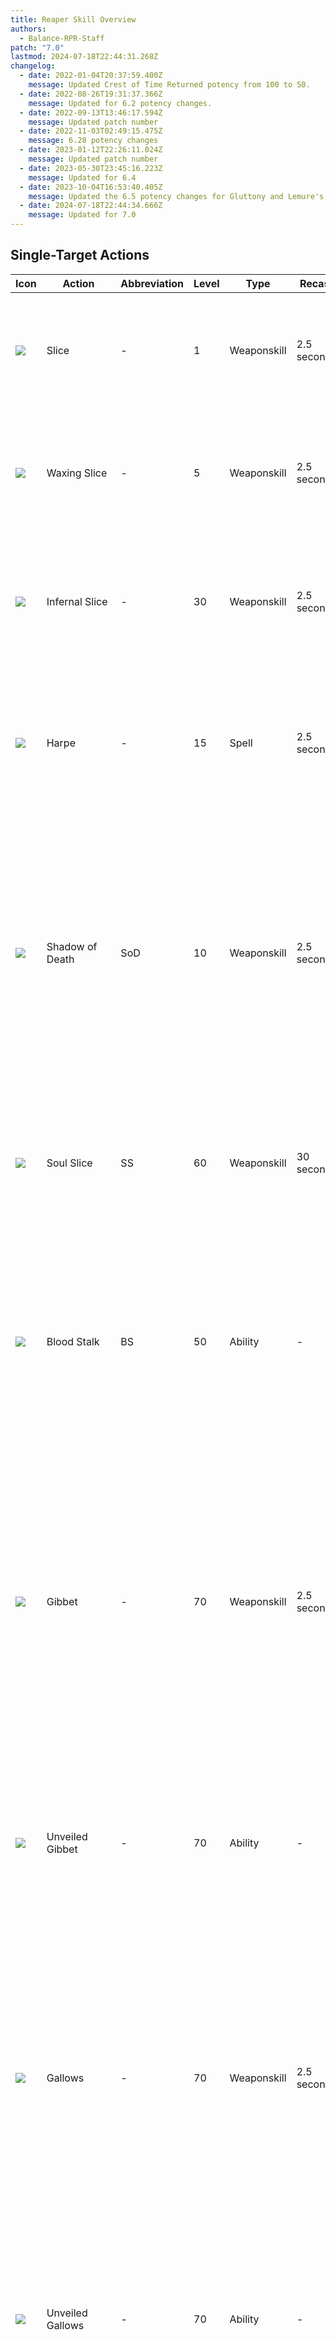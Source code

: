 ```yaml
---
title: Reaper Skill Overview
authors:
  - Balance-RPR-Staff
patch: "7.0"
lastmod: 2024-07-18T22:44:31.268Z
changelog:
  - date: 2022-01-04T20:37:59.400Z
    message: Updated Crest of Time Returned potency from 100 to 50.
  - date: 2022-08-26T19:31:37.366Z
    message: Updated for 6.2 potency changes.
  - date: 2022-09-13T13:46:17.594Z
    message: Updated patch number
  - date: 2022-11-03T02:49:15.475Z
    message: 6.28 potency changes
  - date: 2023-01-12T22:26:11.024Z
    message: Updated patch number
  - date: 2023-05-30T23:45:16.223Z
    message: Updated for 6.4
  - date: 2023-10-04T16:53:40.405Z
    message: Updated the 6.5 potency changes for Gluttony and Lemure's Slice
  - date: 2024-07-18T22:44:34.666Z
    message: Updated for 7.0
---
```

## Single-Target Actions

| Icon                                            | Action            | Abbreviation | Level | Type        | Recast                            | Description                                                                                                                                                                                                                                                                                                                                                                                                                                                 |
| ----------------------------------------------- | ----------------- | ------------ | ----- | ----------- | --------------------------------- | ----------------------------------------------------------------------------------------------------------------------------------------------------------------------------------------------------------------------------------------------------------------------------------------------------------------------------------------------------------------------------------------------------------------------------------------------------------- |
| ![](https://xivapi.com/i/003000/003601_hr1.png) | Slice             | \-           | 1     | Weaponskill | 2.5 seconds                       | The first action in your main combo.  Delivers an attack with a potency of 420. Generates 10 Soul.                                                                                                                                                                                                                                                                                                                                                          |
| ![](https://xivapi.com/i/003000/003602_hr1.png) | Waxing Slice      | \-           | 5     | Weaponskill | 2.5 seconds                       | The second action in your main combo. Delivers an attack with a combo potency of 500. Generates 10 Soul.                                                                                                                                                                                                                                                                                                                                                    |
| ![](https://xivapi.com/i/003000/003603_hr1.png) | Infernal Slice    | \-           | 30    | Weaponskill | 2.5 seconds                       | The third action in your main combo. Delivers an attack with a combo potency of 600. Generates 10 Soul.                                                                                                                                                                                                                                                                                                                                                     |
| ![](https://xivapi.com/i/003000/003614_hr1.png) | Harpe             | \-           | 15    | Spell       | 2.5 seconds                       | Deals unaspected damage to the target for 300 potency. Changes to an instant cast after use of Ingress or Egress. Generates 10 Soul.                                                                                                                                                                                                                                                                                                                                          |
| ![](https://xivapi.com/i/003000/003606_hr1.png) | Shadow of Death   | SoD          | 10    | Weaponskill | 2.5 seconds                       | Delivers an attack with a potency of 300. Applies the Death's Design debuff to a single enemy for 30 seconds. Death's Design can be applied for up to 60 seconds. Death's Design increases all damage dealt by the player by 10%.                                                                                                                                                                                                                           |
| ![](https://xivapi.com/i/003000/003608_hr1.png) | Soul Slice        | SS           | 60    | Weaponskill | 30 seconds                        | Delivers an attack with a potency of 520.  Generates 50 Soul. Can hold up to two charges. Shares a recast timer with Soul Scythe.                                                                                                                                                                                                                                                                                                                           |
| ![](https://xivapi.com/i/003000/003617_hr1.png) | Blood Stalk       | BS           | 50    | Ability     | \-                                | Delivers an attack with a potency of 340. Grants one stack of Soul Reaver.  The unaugmented version of Unveiled Gibbet, Unveiled Gallows, and Grim Swathe. Costs 50 Soul.                                                                                                                                                                                                                                                                                   |
| ![](https://xivapi.com/i/003000/003610_hr1.png) | Gibbet            | \-           | 70    | Weaponskill | 2.5 seconds                       | Delivers an attack with a potency of 500. Benefits from flank positional (+60 potency) and the Enhanced Gibbet buff (+60 potency) for a total of 620 potency. Changes Blood Stalk to Unveiled Gallows and grants user the buff Enhanced Gallows. Costs one Soul Reaver stack.                                                                                                                                                                               |
| ![](https://xivapi.com/i/003000/003618_hr1.png) | Unveiled Gibbet   | \-           | 70    | Ability     | \-                                | Delivers an attack with a potency of 440. Sets Soul Reaver count to one. Can only be executed while under the effect of Enhanced Gibbet. Costs 50 Soul.                                                                                                                                                                                                                                                                                                     |
| ![](https://xivapi.com/i/003000/003611_hr1.png) | Gallows           | \-           | 70    | Weaponskill | 2.5 seconds                       | Delivers an attack with a potency of 500. Benefits from rear positional (+60 potency) and the Enhanced Gallows buff (+60 potency) for a total of 620 potency. Changes Blood Stalk to Unveiled Gibbet and grants the user the buff Enhanced Gibbet. Costs one Soul Reaver stack.                                                                                                                                                                             |
| ![](https://xivapi.com/i/003000/003619_hr1.png) | Unveiled Gallows  | \-           | 70    | Ability     | \-                                | Delivers an attack with a potency of 440. Sets Soul Reaver count to one. Can only be executed while under the effect of Enhanced Gallows. Costs 50 Soul.                                                                                                                                                                                                                                                                                                    |
| ![](https://xivapi.com/i/003000/003621_hr1.png) | Gluttony          | \-           | 76    | Ability     | 60 seconds                       | Deals unaspected damage to the target for 520 potency. Deals 25% less damage to all nearby enemies. Grants two stacks of Executioner. Executioner cannot be stacked with Soul Reaver. Costs 50 Soul.                                                                                                                                                                                                                                                                                                           |
| ![](https://xivapi.com/i/003000/003635_hr1.png) | Executioner's Gibbet | \- | 96 | Weaponskill | 2.5 seconds | Delivers an attack with a potency of 700. Benefits from flank positional (+60 potency) and the Enhanced Gibbet buff (+60 potency) for a total of 820 potency. Changes Blood Stalk to Unveiled Gallows and grants the user the buff Enhanced Gallows. Costs one Executioner stack.|
| ![](https://xivapi.com/i/003000/003636_hr1.png) | Executioner's Gallows           | \-           | 96    | Weaponskill | 2.5 seconds                       | Delivers an attack with a potency of 700. Benefits from rear positional (+60 potency) and the Enhanced Gallows buff (+60 potency) for a total of 820 potency. Changes Blood Stalk to Unveiled Gibbet and grants the user the buff Enhanced Gibbet. Costs one Executioner stack. 
| ![](https://xivapi.com/i/003000/003613_hr1.png) | Plentiful Harvest | PH           | 88    | Weaponskill | 2.5 seconds                       | Delivers an attack to all enemies in a straight line in front of the player with a potency of 720. Deals 60% less damage to all other enemies. Depletes stacks of Immortal Sacrifice upon execution. Deals up to 1000 potency with 8 stacks of Immortal Sacrifice. Can not be executed while under the effect of Bloodsworn Circle. Grants Ideal Host for 30 seconds, allowing for the next Enshroud to be used without cost. Grants Perfectio Oculta for 30 seconds. The Communio from the Enshroud that consumes Ideal Host will grant Perfectio Parata for 30 seconds, if used while under the Perfectio Oculta buff.                                                                                                    |
| ![](https://xivapi.com/i/003000/003638_hr1.png) | Perfectio | \- | 100 | Weaponskill | 2.5 seconds | Deals an attack with potency of 1300 to target and 60% less to all nearby enemies. Can only be used under the effect of Perfectio Parata. |
| ![](https://xivapi.com/i/003000/003615_hr1.png) | Soulsow           | \-           | 82    | Spell       | 2.5 seconds (5 seconds in combat) | Enables a single usage of Harvest Moon.  Generates Soulsow buff.                                                                                                                                                                                                                                                                                                                                                                                            |
| ![](https://xivapi.com/i/003000/003616_hr1.png) | Harvest Moon      | HM           | 82    | Spell       | 2.5 seconds                       | Deals unaspected damage to the target for 800 potency. Deals 50% less damage to all nearby enemies. Costs Soulsow buff. Generates 10 Soul.                                                                                                                                                                                                                                                                                                                                    |
| ![](https://xivapi.com/i/003000/003633_hr1.png) | Arcane Circle     | AC           | 72    | Ability     | 120 seconds                       | Increases damage dealt by the player and all nearby party members by 3% for 20 seconds. Grants the effect of Circle of Sacrifice to the player and all nearby party members for 5 seconds. While under the effect of Circle of Sacrifice, using a weaponskill will generate one stack of Immortal Sacrifice for the Reaper. Grants the player the effect of Bloodsworn Circle which allows for the accumulation of Immortal Sacrifice stacks for 6 seconds. |
| ![](https://xivapi.com/i/003000/003622_hr1.png) | Enshroud          | \-           | 80    | Ability     | 15 seconds                        | Allows access to Enshroud actions, while disallowing access to other actions. Grants the player 5 stacks of Lemure Shroud. Lasts 30 seconds or until all Lemure Shroud has been used. Costs 50 Shroud. Grants Oblatio.                                                                                                                                                                                                                                                     |
| ![](https://xivapi.com/i/003000/003634_hr1.png) | Sacrificium | \- | 92 | Ability | 1 second | Deals an attack with a potency of 530 to target and 50% less to nearby enemies. Can only be used under the effects of Enshrouded and Oblatio. Consumes Oblatio upon use.|
| ![](https://xivapi.com/i/003000/003623_hr1.png) | Void Reaping      | VR           | 80    | Weaponskill | 1.5 seconds                       | Delivers an attack with a potency of 500. Benefits from the Enhanced Void Reaping buff (+60 potency) for a maximum of 560 potency. Grants the player the Enhanced Cross Reaping buff. Can only be executed under the Enshrouded effect. Costs one Lemure Shroud.                                                                                                                                                                                            |
| ![](https://xivapi.com/i/003000/003624_hr1.png) | Cross Reaping     | CR           | 80    | Weaponskill | 1.5 seconds                       | Delivers an attack with a potency of 500. Benefits from the Enhanced Cross Reaping buff (+60 potency) for a maximum of 560 potency. Grants the player the Enhanced Cross Reaping buff. Can only be executed under the Enshrouded effect. Costs one Lemure Shroud.                                                                                                                                                                                           |
| ![](https://xivapi.com/i/003000/003627_hr1.png) | Lemure's Slice    | \-           | 86    | Ability     | 1 second                          | Delivers an attack with a potency of 280. Costs two Void Shroud.                                                                                                                                                                                                                                                                                                                                                                                            |
| ![](https://xivapi.com/i/003000/003626_hr1.png) | Communio          | \-           | 90    | Spell       | 2.5 seconds                       | Deals unaspected damage to the target for 1,100 potency.  Deals 60% less for all enemies near the initial target. Ends the effect of the Enshrouded status upon execution. Grants Perfectio Parata if used under the effect of Perfectio Oculta.                                                                                                                                                                                                                                                                                 |

## Multi-Target Actions

| Icon                                            | Action           | Abbreviation | Level | Type        | Recast      | Description                                                                                                                                                                                                                                                 |
| ----------------------------------------------- | ---------------- | ------------ | ----- | ----------- | ----------- | ----------------------------------------------------------------------------------------------------------------------------------------------------------------------------------------------------------------------------------------------------------- |
| ![](https://xivapi.com/i/003000/003604_hr1.png) | Spinning Scythe  | \-           | 25    | Weaponskill | 2.5 seconds | The first action in your AoE combo. Delivers an attack with a potency of 160. Generates 10 Soul.                                                                                                                                                            |
| ![](https://xivapi.com/i/003000/003605_hr1.png) | Nightmare Scythe | \-           | 45    | Weaponskill | 2.5 seconds | The second action in your AoE combo. Delivers an attack with a potency of 200. Generates 10 Soul.                                                                                                                                                           |
| ![](https://xivapi.com/i/003000/003607_hr1.png) | Whorl of Death   | WoD          | 35    | Weaponskill | 2.5 seconds | Delivers an attack with a potency of 100 to all nearby enemies. Applies the Death's Design debuff to all nearby enemies for 30 seconds. Death's Design can be applied for up to 60 seconds. Death's Design increases all damage dealt by the player by 10%. |
| ![](https://xivapi.com/i/003000/003609_hr1.png) | Soul Scythe      | \-           | 65    | Weaponskill | 2.5 seconds | Delivers an attack with a potency of 180 to all nearby enemies. Generates 50 Soul. Can hold up to two charges. Shares a recast with Soul Slice.                                                                                                             |
| ![](https://xivapi.com/i/003000/003612_hr1.png) | Guillotine       | \-           | 70    | Weaponskill | 2.5 seconds | Delivers an attack with a potency of 200 to all enemies in a cone in front of the player. Generates 10 Shroud. Costs one Soul Reaver stack.                                                                                                                 |
| ![](https://xivapi.com/i/003000/003637_hr1.png) |Executioner's Guillotine | \- | 96 | Weaponskill | 2.5 seconds | Deals an attack to all targets in a cone in front of you with a potency of 300. Costs one stack of Executioner. |
| ![](https://xivapi.com/i/003000/003620_hr1.png) | Grim Swathe      | \-           | 55    | Ability     | \-          | Delivers an attack with a potency of 140 to all enemies in a cone in front of the player. Sets Soul Reaver count to one. Costs 50 Soul.                                                                                                                     |
| ![](https://xivapi.com/i/003000/003625_hr1.png) | Grim Reaping     | \-           | 80    | Weaponskill | 2.5 seconds | Delivers an attack with a potency of 200 to all enemies in a cone in front of the player. Can only be executed while under the Enshrouded effect. Costs one Lemure Shroud.                                                                                  |
| ![](https://xivapi.com/i/003000/003628_hr1.png) | Lemure's Scythe  | \-           | 86    | Ability     | 1 second    | Delivers an attack with a potency of 100 to all enemies in a cone in front of the player. Costs 2 Void Shroud.                                                                                                                                              |

## Role Actions/Support

| Icon                                            | Action       | Abbreviation | Level | Type    | Recast      | Description                                                                                                                                                                                                                                                                                                     |
| ----------------------------------------------- | ------------ | ------------ | ----- | ------- | ----------- | --------------------------------------------------------------------------------------------------------------------------------------------------------------------------------------------------------------------------------------------------------------------------------------------------------------- |
| ![](https://xivapi.com/i/003000/003632_hr1.png) | Arcane Crest | \-           | 40    | Ability | 30 seconds  | Grants user the effect of Crest of Borrowed Time. Places a shield on the user worth 10% of total HP. Upon the shield breaking, grants all nearby party members Crest of Time Returned for 15 seconds. Places a 15 second regen on all effected party members worth 50 potency every tick, totaling 250 potency. |
| ![](https://xivapi.com/i/003000/003629_hr1.png) | Hell's Ingress | \- | 20 | Ability | 30 seconds | Dash forward 15 yalms and leave a Hellsgate at the original location for 10 seconds. Grants Enhanced Harpe for 10 seconds, allowing the next Harpe cast to be instant and reduce the cooldown of Hell's Ingress/Egress by 5 seconds. Shares a cooldown with Hell's Egress. |
| ![](https://xivapi.com/i/003000/003630_hr1.png) | Hell's Egress | \- | 20 | Ability | 30 seconds | Dash backwards 15 yalms and leave a Hellsgate at the original location for 10 seconds. Grants Enhanced Harpe for 10 seconds, allowing the next Harpe cast to be instant and reduce the cooldown of Hell's Ingress/Egress by 5 seconds. Shares a cooldown with Hell's Ingress. |
| ![](https://xivapi.com/i/003000/003631_hr1.png) | Regress | \- | 74 | Ability | 1 second | Teleports player to the Hellsgate left by Hell's Ingress or Egress. |
| ![](https://xivapi.com/i/000000/000828_hr1.png) | Feint        | \-           | 22    | Ability | 90 seconds  | Reduces the targets physical damage dealt by 10% and magic damage dealt by 5% for 15 seconds.                                                                                                                                                                                                                   |
| ![](https://xivapi.com/i/000000/000824_hr1.png) | Leg Sweep    | \-           | 10    | Ability | 40 seconds  | Stuns the target for 3 seconds. Suffers from diminishing returns.                                                                                                                                                                                                                                               |
| ![](https://xivapi.com/i/000000/000822_hr1.png) | Arm's Length | AL           | 32    | Ability | 120 seconds | Anti-knockback. Slows the target upon taking physical damage.                                                                                                                                                                                                                                                   |
| ![](https://xivapi.com/i/000000/000821_hr1.png) | Second Wind  | SW           | 8     | Ability | 120 seconds | Regnerates HP worth 800 potency.                                                                                                                                                                                                                                                                                |
| ![](https://xivapi.com/i/000000/000823_hr1.png) | Bloodbath    | BB           | 12    | Ability | 90 seconds  | Converts damage dealt to HP for the user for 20 seconds.                                                                                                                                                                                                                                                        |
| ![](https://xivapi.com/i/000000/000830_hr1.png) | True North   | TN           | 50    | Ability | 45 seconds  | Nullifies all positional requirements for 10 seconds. Can hold up to two charges.                                                                                                                                                                                                                               |
